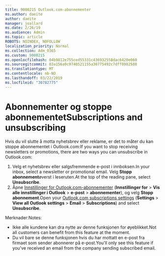 ```yaml
---
title: 9000215 Outlook.com-abonnementer
ms.author: daeite
author: daeite
manager: joallard
ms.date: 2/26/19
ms.audience: Admin
ms.topic: article
ROBOTS: NOINDEX, NOFOLLOW
localization_priority: Normal
ms.collection: Adm_O365
ms.custom: 9000215
ms.openlocfilehash: 04b9812e755ced55331c436932558dac6420e060
ms.sourcegitcommit: 03a156a9c9740521155a30775492c7dff0982588
ms.translationtype: MT
ms.contentlocale: nb-NO
ms.lasthandoff: 03/22/2019
ms.locfileid: "30782775"
---
```

# <a name="subscriptions-and-unsubscribing"></a><span data-ttu-id="629b8-102">Abonnementer og stoppe abonnementet</span><span class="sxs-lookup"><span data-stu-id="629b8-102">Subscriptions and unsubscribing</span></span>

<span data-ttu-id="629b8-103">Hvis du vil slutte å motta nyhetsbrev eller reklame, er det to måter du kan stoppe abonnementet i Outlook.com:</span><span class="sxs-lookup"><span data-stu-id="629b8-103">If you want to stop receiving newsletters or promotions, there are two ways you can unsubscribe in Outlook.com:</span></span>

1. <span data-ttu-id="629b8-104">Velg et nyhetsbrev eller salgsfremmende e-post i innboksen.</span><span class="sxs-lookup"><span data-stu-id="629b8-104">In your inbox, select a newsletter or promotional email.</span></span> <span data-ttu-id="629b8-105">Velg **Stopp abonnement**øverst i leseruten.</span><span class="sxs-lookup"><span data-stu-id="629b8-105">At the top of the reading pane, select **Unsubscribe**.</span></span>
2. <span data-ttu-id="629b8-106">Åpne [Innstillinger for Outlook.com-abonnementer](https://outlook.live.com/mail/options/mail/brandsSubscriptions) (**Innstillinger for** > **Vis alle innstillinger i Outlook** > **e-post** > **abonnementer**), og velg **Stopp abonnement**.</span><span class="sxs-lookup"><span data-stu-id="629b8-106">Open your [Outlook.com subscriptions settings](https://outlook.live.com/mail/options/mail/brandsSubscriptions) (**Settings** > **View all Outlook settings** > **Email** > **Subscriptions**) and select **Unsubscribe**.</span></span>

<span data-ttu-id="629b8-107">Merknader:</span><span class="sxs-lookup"><span data-stu-id="629b8-107">Notes:</span></span>

- <span data-ttu-id="629b8-108">Ikke alle kundene kan dra nytte av denne funksjonen for øyeblikket.</span><span class="sxs-lookup"><span data-stu-id="629b8-108">Not all customers can benefit from this feature at the moment.</span></span>
- <span data-ttu-id="629b8-109">Du vil bare se denne funksjonen hvis du har mottatt en e-post fra firmaet som sender abonnerer på e-post.</span><span class="sxs-lookup"><span data-stu-id="629b8-109">You'll only see this feature if you've received an email from the company sending subscribed email.</span></span>